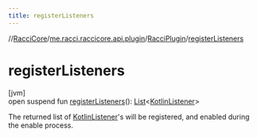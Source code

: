 ```yaml
---
title: registerListeners
---
```

//[RacciCore](../../../index.html)/[me.racci.raccicore.api.plugin](../index.html)/[RacciPlugin](index.html)/[registerListeners](register-listeners.html)



# registerListeners



[jvm]\
open suspend fun [registerListeners](register-listeners.html)(): [List](https://kotlinlang.org/api/latest/jvm/stdlib/kotlin.collections/-list/index.html)&lt;[KotlinListener](../../me.racci.raccicore.api.extensions/-kotlin-listener/index.html)&gt;



The returned list of [KotlinListener](../../me.racci.raccicore.api.extensions/-kotlin-listener/index.html)'s will be registered, and enabled during the enable process.





